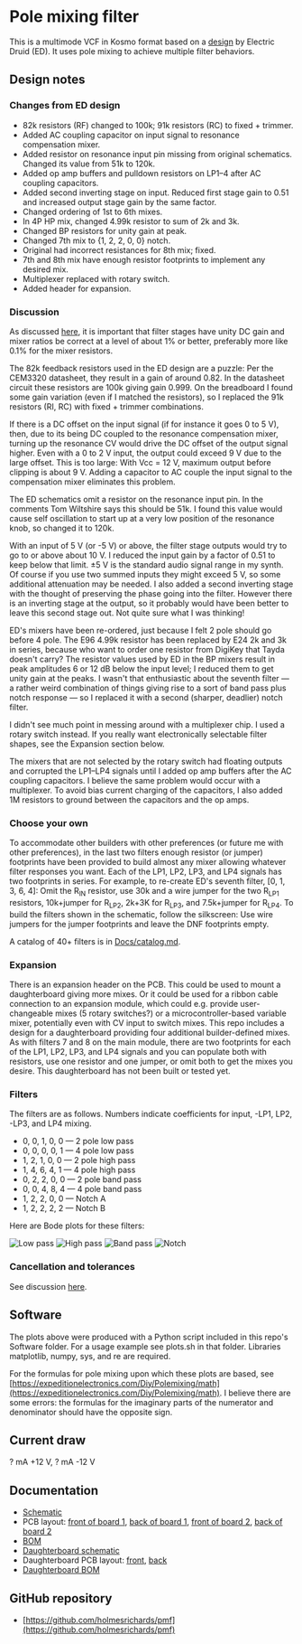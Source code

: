 # Pole mixing filter

This is a multimode VCF in Kosmo format based on a [design](https://electricdruid.net/multimode-filters-part-2-pole-mixing-filters) by Electric Druid (ED). It uses pole mixing to achieve multiple filter behaviors.

## Design notes

### Changes from ED design

* 82k resistors (RF) changed to 100k; 91k resistors (RC) to fixed + trimmer.
* Added AC coupling capacitor on input signal to resonance compensation mixer.
* Added resistor on resonance input pin missing from original schematics. Changed its value from 51k to 120k.
* Added op amp buffers and pulldown resistors on LP1–4 after AC coupling capacitors.
* Added second inverting stage on input. Reduced first stage gain to 0.51 and increased output stage gain by the same factor.
* Changed ordering of 1st to 6th mixes.
* In 4P HP mix, changed 4.99k resistor to sum of 2k and 3k.
* Changed BP resistors for unity gain at peak.
* Changed 7th mix to {1, 2, 2, 0, 0} notch.
* Original had incorrect resistances for 8th mix; fixed.
* 7th and 8th mix have enough resistor footprints to implement any desired mix.
* Multiplexer replaced with rotary switch.
* Added header for expansion.

### Discussion

As discussed [here](Docs/tolerances.md), it is important that filter stages have unity DC gain and mixer ratios be correct at a level of about 1% or better, preferably more like 0.1% for the mixer resistors.

The 82k feedback resistors used in the ED design are a puzzle: Per the CEM3320 datasheet, they result in a gain of around 0.82. In the datasheet circuit these resistors are 100k giving gain 0.999. On the breadboard I found some gain variation (even if I matched the resistors), so I replaced the 91k resistors (RI, RC) with fixed + trimmer combinations.

If there is a DC offset on the input signal (if for instance it goes 0 to 5 V), then, due to its being DC coupled to the resonance compensation mixer, turning up the resonance CV would drive the DC offset of the output signal higher. Even with a 0 to 2 V input, the output could exceed 9 V due to the large offset. This is too large: With Vcc = 12 V, maximum output before clipping is about 9 V. Adding a capacitor to AC couple the input signal to the compensation mixer eliminates this problem.

The ED schematics omit a resistor on the resonance input pin. In the comments Tom Wiltshire says this should be 51k. I found this value would cause self oscillation to start up at a very low position of the resonance knob, so changed it to 120k.

With an input of 5 V (or -5 V) or above, the filter stage outputs would try to go to or above about 10 V. I reduced the input gain by a factor of 0.51 to keep below that limit. ±5 V is the standard audio signal range in my synth. Of course if you use two summed inputs they might exceed 5 V, so some additional attenuation may be needed. I also added a second inverting stage with the thought of preserving the phase going into the filter. However there is an inverting stage at the output, so it probably would have been better to leave this second stage out. Not quite sure what I was thinking!

ED's mixers have been re-ordered, just because I felt 2 pole should go before 4 pole. The E96 4.99k resistor has been replaced by E24 2k and 3k in series, because who want to order one resistor from DigiKey that Tayda doesn't carry? The resistor values used by ED in the BP mixers result in peak amplitudes 6 or 12 dB below the input level; I reduced them to get unity gain at the peaks. I wasn't that enthusiastic about the seventh filter — a rather weird combination of things giving rise to a sort of band pass plus notch response — so I replaced it with a second (sharper, deadlier) notch filter.

I didn't see much point in messing around with a multiplexer chip. I used a rotary switch instead. If you really want electronically selectable filter shapes, see the Expansion section below.

The mixers that are not selected by the rotary switch had floating outputs and corrupted the LP1–LP4 signals until I added op amp buffers after the AC coupling capacitors. I believe the same problem would occur with a multiplexer. To avoid bias current charging of the capacitors, I also added 1M resistors to ground between the capacitors and the op amps.

### Choose your own

To accommodate other builders with other preferences (or future me with other preferences), in the last two filters enough resistor (or jumper) footprints have been provided to build almost any mixer allowing whatever filter responses you want. Each of the LP1, LP2, LP3, and LP4 signals has two footprints in series. For example, to re-create ED's seventh filter, [0, 1, 3, 6, 4]: Omit the R<sub>IN</sub> resistor, use 30k and a wire jumper for the two R<sub>LP1</sub> resistors, 10k+jumper for R<sub>LP2</sub>, 2k+3K for R<sub>LP3</sub>, and 7.5k+jumper for R<sub>LP4</sub>. To build the filters shown in the schematic, follow the silkscreen: Use wire jumpers for the jumper footprints and leave the DNF footprints empty.

A catalog of 40+ filters is in [Docs/catalog.md](Docs/catalog.md).

### Expansion

There is an expansion header on the PCB. This could be used to mount a daughterboard giving more mixes. Or it could be used for a ribbon cable connection to an expansion module, which could e.g. provide user-changeable mixes (5 rotary switches?) or a microcontroller-based variable mixer, potentially even with CV input to switch mixes. This repo includes a design for a daughterboard providing four additional builder-defined mixes. As with filters 7 and 8 on the main module, there are two footprints for each of the LP1, LP2, LP3, and LP4 signals and you can populate both with resistors, use one resistor and one jumper, or omit both to get the mixes you desire. This daughterboard has not been built or tested yet.

### Filters

The filters are as follows. Numbers indicate coefficients for input, -LP1, LP2, -LP3, and LP4 mixing.

* 0, 0, 1, 0, 0 — 2 pole low pass
* 0, 0, 0, 0, 1 — 4 pole low pass
* 1, 2, 1, 0, 0 — 2 pole high pass
* 1, 4, 6, 4, 1 — 4 pole high pass
* 0, 2, 2, 0, 0 — 2 pole band pass
* 0, 0, 4, 8, 4 — 4 pole band pass
* 1, 2, 2, 0, 0 — Notch A
* 1, 2, 2, 2, 2 — Notch B

Here are Bode plots for these filters:

![Low pass](Images/Figure_1.png)
![High pass](Images/Figure_2.png)
![Band pass](Images/Figure_3.png)
![Notch](Images/Figure_4.png)

### Cancellation and tolerances

See discussion [here](Docs/tolerances.md).

## Software

The plots above were produced with a Python script included in this repo's Software folder. For a usage example see plots.sh in that folder. Libraries matplotlib, numpy, sys, and re are required. 

For the formulas for pole mixing upon which these plots are based, see [https://expeditionelectronics.com/Diy/Polemixing/math](https://expeditionelectronics.com/Diy/Polemixing/math). I believe there are some errors: the formulas for the imaginary parts of the numerator and denominator should have the opposite sign.

## Current draw
? mA +12 V, ? mA -12 V

## Documentation

* [Schematic](Docs/pmf_schematic.pdf)
* PCB layout: [front of board 1](Docs/Layout/pmf_B1/pmf_B1_front.svg), [back of board 1](Docs/Layout/pmf_B1/pmf_B1_back.svg), [front of board 2](Docs/Layout/pmf_B2/pmf_B2_front.svg), [back of board 2](Docs/Layout/pmf_B2/pmf_B2_back.svg)
* [BOM](Docs/BOM/pmf_bom.md)
* [Daughterboard schematic](Docs/pmf_daughter_schematic.pdf)
* Daughterboard PCB layout: [front](Docs/Layout/pmf_daughter/pmf_daughter_front.svg), [back](Docs/Layout/pmf_daughter/pmf_daughter_back.svg)
* [Daughterboard BOM](Docs/BOM/pmf_daughter_bom.md)

## GitHub repository

* [https://github.com/holmesrichards/pmf](https://github.com/holmesrichards/pmf)
